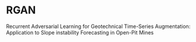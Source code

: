 # RGAN
Recurrent Adversarial Learning for Geotechnical Time-Series Augmentation: Application to Slope instability Forecasting in Open-Pit Mines
